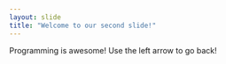 ```yaml
---
layout: slide
title: "Welcome to our second slide!"
---
```

Programming is awesome!
Use the left arrow to go back!
